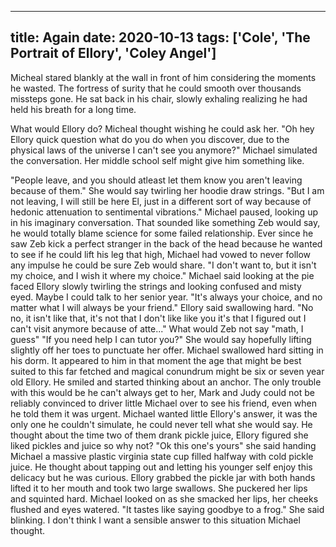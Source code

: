 
---
title: Again
date: 2020-10-13
tags: ['Cole', 'The Portrait of Ellory', 'Coley Angel']
---

Micheal stared blankly at the wall in front of him considering the moments he wasted. The fortress of surity that he could smooth over thousands missteps gone. He sat back in his chair, slowly exhaling realizing he had held his breath for a long time.

What would Ellory do? Micheal thought wishing he could ask her. "Oh hey Ellory quick question what do you do when you discover, due to the physical laws of the universe I can't see you anymore?" Michael simulated the conversation. Her middle school self might give him something like.

"People leave, and you should atleast let them know you aren't leaving because of them." She would say twirling her hoodie draw strings.
"But I am not leaving, I will still be here El, just in a different sort of way because of hedonic attenuation to sentimental vibrations." Michael paused, looking up in his imaginary conversation. That sounded like something Zeb would say, he would totally blame science for some failed relationship. Ever since he saw Zeb kick a perfect stranger in the back of the head because he wanted to see if he could lift his leg that high, Michael had vowed to never follow any impulse he could be sure Zeb would share.
"I don't want to, but it isn't my choice, and I wish it where my choice." Michael said looking at the pie faced Ellory slowly twirling the strings and looking confused and misty eyed. Maybe I could talk to her senior year. "It's always your choice, and no matter what I will always be your friend." Ellory said swallowing hard.
"No no, it isn't like that, it's not that I don't like like you it's that I figured out I can't visit anymore because of atte..." What would Zeb not say "math, I guess"
"If you need help I can tutor you?" She would say hopefully lifting slightly off her toes to punctuate her offer. Michael swallowed hard sitting in his dorm. It appeared to him in that moment the age that might be best suited to this far fetched and magical conundrum might be six or seven year old Ellory. He smiled and started thinking about an anchor. The only trouble with this would be he can't always get to her, Mark and Judy could not be reliably convinced to driver little Michael over to see his friend, even when he told them it was urgent. Michael wanted little Ellory's answer, it was the only one he couldn't simulate, he could never tell what she would say. He thought about the time two of them drank pickle juice, Ellory figured she liked pickles and juice so why not? "Ok this one's yours" she said handing Michael a massive plastic virginia state cup filled halfway with cold pickle juice. He thought about tapping out and letting his younger self enjoy this delicacy but he was curious. Ellory grabbed the pickle jar with both hands lifted it to her mouth and took two large swallows. She puckered her lips and squinted hard. Michael looked on as she smacked her lips, her cheeks flushed and eyes watered. "It tastes like saying goodbye to a frog." She said blinking. I don't think I want a sensible answer to this situation Michael thought.
